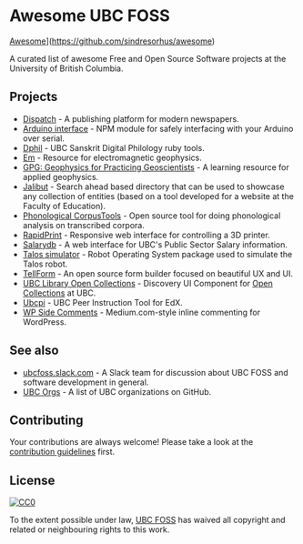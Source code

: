 # Awesome UBC FOSS
[Awesome](https://cdn.rawgit.com/sindresorhus/awesome/d7305f38d29fed78fa85652e3a63e154dd8e8829/media/badge.svg)](https://github.com/sindresorhus/awesome)

A curated list of awesome Free and Open Source Software projects at the University of British Columbia.

## Projects

* [Dispatch](https://github.com/ubyssey/dispatch) - A publishing platform for modern newspapers.
* [Arduino interface](https://github.com/UBCSailbot/arduino-interface) - NPM module for safely interfacing with your Arduino over serial.
* [Dphil](https://github.com/ubcsanskrit/dphil) - UBC Sanskrit Digital Philology ruby tools.
* [Em](https://github.com/ubcgif/em) - Resource for electromagnetic geophysics.
* [GPG: Geophysics for Practicing Geoscientists](https://github.com/ubcgif/gpg) - A learning resource for applied geophysics.
* [Jalibut](https://github.com/darshandsoni/jalibut) - Search ahead based directory that can be used to showcase any collection of entities (based on a tool developed for a website at the Faculty of Education).
* [Phonological CorpusTools](https://github.com/PhonologicalCorpusTools/CorpusTools) - Open source tool for doing phonological analysis on transcribed corpora.
* [RapidPrint](https://github.com/UBCRapid/RapidPrint) - Responsive web interface for controlling a 3D printer.
* [Salarydb](https://github.com/ubyssey/salarydb) - A web interface for UBC's Public Sector Salary information.
* [Talos simulator](https://github.com/openrobotics/talos_simulator) - Robot Operating System package used to simulate the Talos robot.
* [TellForm](https://tellform.com) - An open source form builder focused on beautiful UX and UI.
* [UBC Library Open Collections](https://github.com/ubc-library/open-collections-discovery-ui) - Discovery UI Component for [Open Collections](https://open.library.ubc.ca/) at UBC.
* [Ubcpi](https://github.com/ubc/ubcpi) - UBC Peer Instruction Tool for EdX.
* [WP Side Comments](https://github.com/richardtape/wp-side-comments) - Medium.com-style inline commenting for WordPress.

## See also
* [ubcfoss.slack.com](https://ubcfoss.slack.com/) - A Slack team for discussion about UBC FOSS and software development in general.
* [UBC Orgs](https://github.com/ubcfoss/ubc-orgs) - A list of UBC organizations on GitHub.

## Contributing

Your contributions are always welcome! Please take a look at the [contribution guidelines](https://github.com/ubcfoss/awesome-ubc-foss/blob/master/CONTRIBUTING.md) first.

## License

[![CC0](http://i.creativecommons.org/p/zero/1.0/88x31.png)](http://creativecommons.org/publicdomain/zero/1.0/)

To the extent possible under law, [UBC FOSS](https://github.com/ubcfoss) has waived all copyright and related or neighbouring rights to this work.
